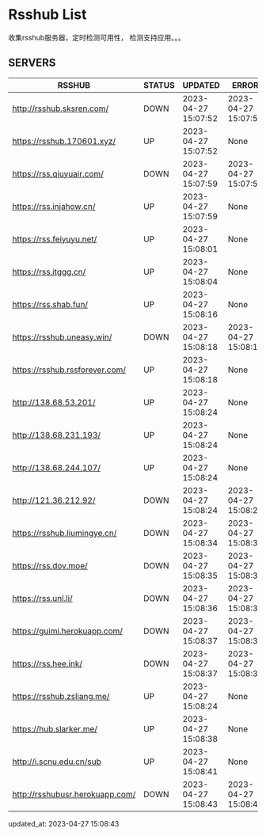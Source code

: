# Rsshub List

收集rsshub服务器，定时检测可用性， 检测支持应用。。。


## SERVERS

|  RSSHUB   | STATUS  | UPDATED  | ERROR  | TWITTER |  
|  ----  | ----  | ----  | ----  | ---- |  
| http://rsshub.sksren.com/ | DOWN | 2023-04-27 15:07:52 | 2023-04-27 15:07:52 |  
| https://rsshub.170601.xyz/ | UP | 2023-04-27 15:07:52 | None |OK|  
| https://rss.qiuyuair.com/ | DOWN | 2023-04-27 15:07:59 | 2023-04-27 15:07:59 |  
| https://rss.injahow.cn/ | UP | 2023-04-27 15:07:59 | None ||  
| https://rss.feiyuyu.net/ | UP | 2023-04-27 15:08:01 | None |OK|  
| https://rss.itggg.cn/ | UP | 2023-04-27 15:08:04 | None ||  
| https://rss.shab.fun/ | UP | 2023-04-27 15:08:16 | None |OK|  
| https://rsshub.uneasy.win/ | DOWN | 2023-04-27 15:08:18 | 2023-04-27 15:08:18 |  
| https://rsshub.rssforever.com/ | UP | 2023-04-27 15:08:18 | None |OK|  
| http://138.68.53.201/ | UP | 2023-04-27 15:08:24 | None ||  
| http://138.68.231.193/ | UP | 2023-04-27 15:08:24 | None ||  
| http://138.68.244.107/ | UP | 2023-04-27 15:08:24 | None ||  
| http://121.36.212.92/ | DOWN | 2023-04-27 15:08:24 | 2023-04-27 15:08:24 |  
| https://rsshub.liumingye.cn/ | DOWN | 2023-04-27 15:08:34 | 2023-04-27 15:08:34 |  
| https://rss.dov.moe/ | DOWN | 2023-04-27 15:08:35 | 2023-04-27 15:08:35 |  
| https://rss.unl.li/ | DOWN | 2023-04-27 15:08:36 | 2023-04-27 15:08:36 |  
| https://guimi.herokuapp.com/ | DOWN | 2023-04-27 15:08:37 | 2023-04-27 15:08:37 |  
| https://rss.hee.ink/ | DOWN | 2023-04-27 15:08:37 | 2023-04-27 15:08:37 |  
| https://rsshub.zsliang.me/ | UP | 2023-04-27 15:08:24 | None |OK|  
| https://hub.slarker.me/ | UP | 2023-04-27 15:08:38 | None |OK|  
| http://i.scnu.edu.cn/sub | UP | 2023-04-27 15:08:41 | None ||  
| http://rsshubusr.herokuapp.com/ | DOWN | 2023-04-27 15:08:43 | 2023-04-27 15:08:43 |  
  

updated_at: 2023-04-27 15:08:43  
